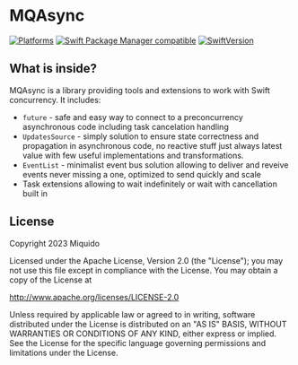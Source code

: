 # MQAsync

[![Platforms](https://img.shields.io/badge/platform-iOS%20|%20iPadOS%20|%20macOS-gray.svg?style=flat)]()
[![Swift Package Manager compatible](https://img.shields.io/badge/Swift%20Package%20Manager-compatible-brightgreen.svg)](https://github.com/apple/swift-package-manager)
[![SwiftVersion](https://img.shields.io/badge/Swift-5.9-brightgreen.svg)]()

## What is inside?

MQAsync is a library providing tools and extensions to work with Swift concurrency. It includes:
- `future` - safe and easy way to connect to a preconcurrency asynchronous code including task cancelation handling
- `UpdatesSource` - simply solution to ensure state correctness and propagation in asynchronous code, no reactive stuff just always latest value with few useful implementations and transformations.
- `EventList` - minimalist event bus solution allowing to deliver and reveive events never missing a one, optimized to send quickly and scale
- Task extensions allowing to wait indefinitely or wait with cancellation built in

## License

Copyright 2023 Miquido

Licensed under the Apache License, Version 2.0 (the "License"); you may not use this file except in compliance with the License. You may obtain a copy of the License at

http://www.apache.org/licenses/LICENSE-2.0

Unless required by applicable law or agreed to in writing, software distributed under the License is distributed on an "AS IS" BASIS, WITHOUT WARRANTIES OR CONDITIONS OF ANY KIND, either express or implied. See the License for the specific language governing permissions and limitations under the License.
